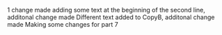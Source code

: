 1 change made 
adding some text at the beginning of the second line, additonal change made
Different text added to CopyB, additonal change made
Making some changes for part 7
